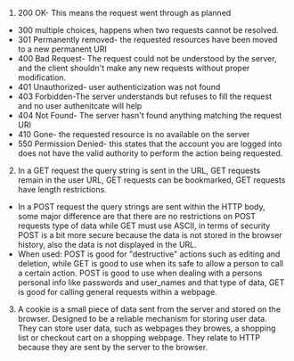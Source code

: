 1. 200 OK- This means the request went through as planned
* 300 multiple choices, happens when two requests cannot be resolved.
* 301 Permanently removed- the requested resources have been moved to a new permanent URI
* 400 Bad Request- The request could not be understood by the server, and the client shouldn't make any new requests without proper modification.
* 401 Unauthorized- user authenticization was not found
* 403 Forbidden-The server understands but refuses to fill the request and no user authenitcate will help
* 404 Not Found- The server hasn't found anything matching the request URI
* 410 Gone- the requested resource is no available on the server
* 550 Permission Denied- this states that the account you are logged into does not have the valid authority to perform the action being requested.

2. In a GET request the query string is sent in the URL, GET requests remain in the user URL, GET requests can be bookmarked, GET requests have length restrictions.
* In a POST request the query strings are sent within the HTTP body, some major difference are that there are no restrictions on POST requests type of data while GET must use ASCII, in terms of security POST is a bit more secure because the data is not stored in the browser history, also the data is not displayed in the URL.
* When used: POST is good for "destructive" actions such as editing and deletion, while GET is good to use when its safe to allow a person to call a certain action. POST is good to use when dealing with a persons personal info like passwords and user_names and that type of data, GET is good for calling general requests within a webpage.

3. A cookie is a small piece of data sent from the server and stored on the browser. Designed to be a reliable mechanism for storing user data. They can store user data, such as webpages they browes, a shopping list or checkout cart on a shopping webpage. They relate to HTTP because they are sent by the server to the browser.